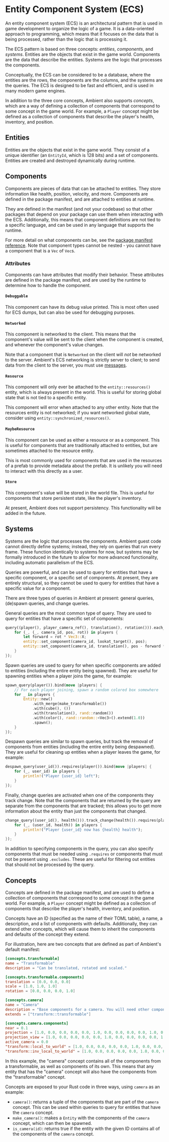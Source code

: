 # Entity Component System (ECS)

An entity component system (ECS) is an architectural pattern that is used in game development to organize the logic of a game. It is a data-oriented approach to programming, which means that it focuses on the data that is being processed, rather than the logic that is processing it.

The ECS pattern is based on three concepts: _entities_, _components_, and _systems_. Entities are the objects that exist in the game world. Components are the data that describe the entities. Systems are the logic that processes the components.

Conceptually, the ECS can be considered to be a database, where the entities are the rows, the components are the columns, and the systems are the queries. The ECS is designed to be fast and efficient, and is used in many modern game engines.

In addition to the three core concepts, Ambient also supports _concepts_, which are a way of defining a collection of components that correspond to some concept in the game world. For example, a `Player` concept might be defined as a collection of components that describe the player's health, inventory, and position.

## Entities

Entities are the objects that exist in the game world. They consist of a unique identifier (an `EntityId`, which is 128 bits) and a set of components. Entities are created and destroyed dynamically during runtime.

## Components

Components are pieces of data that can be attached to entities. They store information like health, position, velocity, and more. Components are defined in the package manifest, and are attached to entities at runtime.

They are defined in the manifest (and not your codebase) so that other packages that depend on your package can use them when interacting with the ECS. Additionally, this means that component definitions are not tied to a specific language, and can be used in any language that supports the runtime.

For more detail on what components can be, see the [package manifest reference](package.md#components--components). Note that component types cannot be nested - you cannot have a component that is a `Vec` of `Vec`s.

### Attributes

Components can have attributes that modify their behavior. These attributes are defined in the package manifest, and are used by the runtime to determine how to handle the component.

#### `Debuggable`

This component can have its debug value printed. This is most often used for ECS dumps, but can also be used for debugging purposes.

#### `Networked`

This component is networked to the client. This means that the component's value will be sent to the client when the component is created, and whenever the component's value changes.

Note that a component that is `Networked` on the client will _not_ be networked to the server. Ambient's ECS networking is strictly server to client; to send data from the client to the server, you must use [messages](package.md#messages--messages).

#### `Resource`

This component will only ever be attached to the `entity::resources()` entity, which is always present in the world. This is useful for storing global state that is not tied to a specific entity.

This component will error when attached to any other entity. Note that the resources entity is not networked; if you want networked global state, consider using `entity::synchronized_resources()`.

#### `MaybeResource`

This component can be used as either a resource or as a component. This is useful for components that are traditionally attached to entities, but are sometimes attached to the resource entity.

This is most commonly used for components that are used in the resources of a prefab to provide metadata about the prefab. It is unlikely you will need to interact with this directly as a user.

#### `Store`

This component's value will be stored in the world file. This is useful for components that store persistent state, like the player's inventory.

At present, Ambient does not support persistency. This functionality will be added in the future.

## Systems

Systems are the logic that processes the components. Ambient guest code cannot directly define systems; instead, they rely on queries that run every frame. These function identically to systems for now, but systems may be formally introduced in the future to allow for more advanced functionality, including automatic parallelism of the ECS.

Queries are powerful, and can be used to query for entities that have a specific component, or a specific set of components. At present, they are entirely structural, so they cannot be used to query for entities that have a specific value for a component.

There are three types of queries in Ambient at present: general queries, (de)spawn queries, and change queries.

General queries are the most common type of query. They are used to query for entities that have a specific set of components:

```rust
query((player(), player_camera_ref(), translation(), rotation())).each_frame(move |players| {
    for (_, (_, camera_id, pos, rot)) in players {
        let forward = rot * Vec3::X;
        entity::set_component(camera_id, lookat_target(), pos);
        entity::set_component(camera_id, translation(), pos - forward * 4. + Vec3::Z * 2.);
    }
});
```

Spawn queries are used to query for when specific components are added to entities (including the entire entity being spawned). They are useful for spawning entities when a player joins the game, for example:

```rust
spawn_query(player()).bind(move |players| {
    // For each player joining, spawn a random colored box somewhere
    for _ in players {
        Entity::new()
            .with_merge(make_transformable())
            .with(cube(), ())
            .with(translation(), rand::random())
            .with(color(), rand::random::<Vec3>().extend(1.0))
            .spawn();
    }
});
```

Despawn queries are similar to spawn queries, but track the removal of components from entities (including the entire entity being despawned). They are useful for cleaning up entities when a player leaves the game, for example:

```rust
despawn_query(user_id()).requires(player()).bind(move |players| {
    for (_, user_id) in players {
        println!("Player {user_id} left");
    }
});
```

Finally, change queries are activated when one of the components they track change. Note that the components that are returned by the query are separate from the components that are tracked; this allows you to get more information about the entity than just the components that changed.

```rust
change_query((user_id(), health())).track_change(health()).requires(player()).bind(move |players| {
    for (_, (user_id, health)) in players {
        println!("Player {user_id} now has {health} health");
    }
});
```

In addition to specifying components in the query, you can also specify components that must be needed using `.requires` or components that must not be present using `.excludes`. These are useful for filtering out entities that should not be processed by the query.

## Concepts

Concepts are defined in the package manifest, and are used to define a collection of components that correspond to some concept in the game world. For example, a `Player` concept might be defined as a collection of components that describe the player's health, inventory, and position.

Concepts have an ID (specified as the name of their TOML table), a name, a description, and a list of components with defaults. Additionally, they can extend other concepts, which will cause them to inherit the components and defaults of the concept they extend.

For illustration, here are two concepts that are defined as part of Ambient's default manifest:

```toml
[concepts.transformable]
name = "Transformable"
description = "Can be translated, rotated and scaled."

[concepts.transformable.components]
translation = [0.0, 0.0, 0.0]
scale = [1.0, 1.0, 1.0]
rotation = [0.0, 0.0, 0.0, 1.0]

[concepts.camera]
name = "Camera"
description = "Base components for a camera. You will need other components to make a fully-functioning camera."
extends = ["transform::transformable"]

[concepts.camera.components]
near = 0.1
projection = [1.0, 0.0, 0.0, 0.0, 0.0, 1.0, 0.0, 0.0, 0.0, 0.0, 1.0, 0.0, 0.0, 0.0, 0.0, 1.0]
projection_view = [1.0, 0.0, 0.0, 0.0, 0.0, 1.0, 0.0, 0.0, 0.0, 0.0, 1.0, 0.0, 0.0, 0.0, 0.0, 1.0]
active_camera = 0.0
"transform::local_to_world" = [1.0, 0.0, 0.0, 0.0, 0.0, 1.0, 0.0, 0.0, 0.0, 0.0, 1.0, 0.0, 0.0, 0.0, 0.0, 1.0]
"transform::inv_local_to_world" = [1.0, 0.0, 0.0, 0.0, 0.0, 1.0, 0.0, 0.0, 0.0, 0.0, 1.0, 0.0, 0.0, 0.0, 0.0, 1.0]
```

In this example, the "camera" concept contains all of the components from a transformable, as well as components of its own. This means that any entity that has the "camera" concept will also have the components from the "transformable" concept.

Concepts are exposed to your Rust code in three ways, using `camera` as an example:

- `camera()`: returns a tuple of the components that are part of the `camera` concept. This can be used within queries to query for entities that have the `camera` concept.
- `make_camera()`: makes a `Entity` with the components of the `camera` concept, which can then be spawned.
- `is_camera(id)`: returns true if the entity with the given ID contains all of the components of the `camera` concept.
